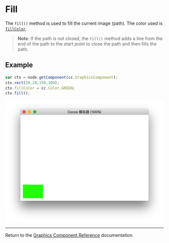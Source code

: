 # Fill

The `fill()` method is used to fill the current image (path). The color used is [`fillColor`](./fillColor.md).

> __Note__: If the path is not closed, the `fill()` method adds a line from the end of the path to the start point to close the path and then fills the path.

## Example

```javascript
var ctx = node.getComponent(cc.GraphicsComponent);
ctx.rect(20,20,150,100);
ctx.fillColor = cc.Color.GREEN;
ctx.fill();
```

<a href="fill.png"><img src="fill.png"></a>

<hr>

Return to the [Graphics Component Reference](../graphics.md) documentation.
